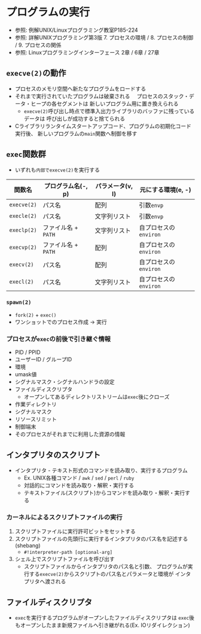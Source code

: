# プログラムの実行
- 参照: 例解UNIX/Linuxプログラミング教室P185-224
- 参照: 詳解UNIXプログラミング第3版 7. プロセスの環境 / 8. プロセスの制御 / 9. プロセスの関係
- 参照: Linuxプログラミングインターフェース 2章 / 6章 / 27章

## `execve(2)`の動作
- プロセスのメモリ空間へ新たなプログラムをロードする
- それまで実行されていたプログラムは破棄される
　プロセスのスタック・データ・ヒープの各セグメントは
  新しいプログラム用に置き換えられる
  - `execve(2)`呼び出し時点で標準入出力ライブラリのバッファに残っているデータは
    呼び出しが成功すると捨てられる
- Cライブラリランタイムスタートアップコード、プログラムの初期化コード実行後、
  新しいプログラムの`main`関数へ制御を移す

## `exec`関数群
- いずれも`内部でexecve(2)`を実行する

| 関数名     | プログラム名(-, p)  | パラメータ(v, l) | 元にする環境(e, -)    |
| -          | -                   | -                | -                     |
| `execve(2)`| パス名              | 配列             | 引数`envp`            |
| `execle(2)`| パス名              | 文字列リスト     | 引数`envp`            |
| `execlp(2)`| ファイル名 + `PATH` | 文字列リスト     | 自プロセスの`environ` |
| `execvp(2)`| ファイル名 + `PATH` | 配列             | 自プロセスの`environ` |
| `execv(2)` | パス名              | 配列             | 自プロセスの`environ` |
| `execl(2)` | パス名              | 文字列リスト     | 自プロセスの`environ` |

### `spawn(2)`
- `fork(2)` + `exec()`
- ワンショットでのプロセス作成 -> 実行

### プロセスが`exec`の前後で引き継ぐ情報
- PID / PPID
- ユーザーID / グループID
- 環境
- umask値
- シグナルマスク・シグナルハンドラの設定
- ファイルディスクリプタ
  - オープンしてあるディレクトリストリームは`exec`後にクローズ
- 作業ディレクトリ
- シグナルマスク
- リソースリミット
- 制御端末
- そのプロセスがそれまでに利用した資源の情報

## インタプリタのスクリプト
- インタプリタ - テキスト形式のコマンドを読み取り、実行するプログラム
  - Ex. UNIX各種コマンド / `awk` / `sed` / `perl` / `ruby`
  - 対話的にコマンドを読み取り・解釈・実行する
  - テキストファイル(スクリプト)からコマンドを読み取り・解釈・実行する

### カーネルによるスクリプトファイルの実行
1. スクリプトファイルに実行許可ビットをセットする
2. スクリプトファイルの先頭行に実行するインタプリタのパス名を記述する(shebang)
    - `#!interpreter-path [optional-arg]`
3. シェル上でスクリプトファイルを呼び出す
    - スクリプトファイルからインタプリタのパス名と引数、
      プログラムが実行する`execve(2)`からスクリプトのパス名とパラメータと環境が
      インタプリタへ渡される

## ファイルディスクリプタ
- `exec`を実行するプログラムがオープンしたファイルディスクリプタは
  `exec`後もオープンしたまま新規ファイルへ引き継がれる(Ex. IOリダイレクション)

